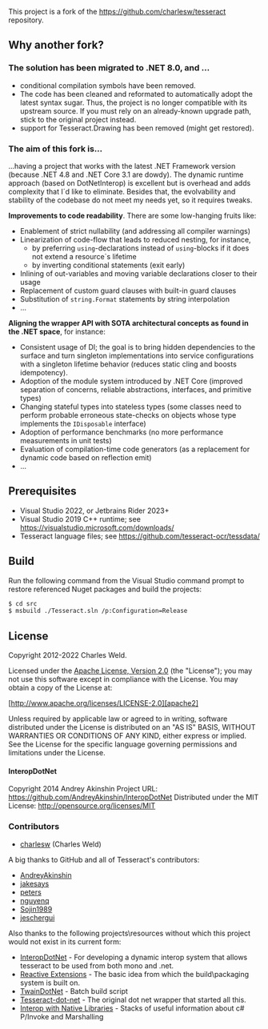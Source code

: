 This project is a fork of the https://github.com/charlesw/tesseract repository.

## Why another fork?

### The solution has been migrated to .NET 8.0, and ...

* conditional compilation symbols have been removed.
* The code has been cleaned and reformated to automatically adopt the latest syntax sugar. Thus, the project is no
  longer compatible with its upstream source. If you must rely on an already-known upgrade path, stick to the original
  project instead.
* support for Tesseract.Drawing has been removed (might get restored).

### The aim of this fork is...

...having a project that works with the latest .NET Framework version (because .NET 4.8 and .NET Core 3.1 are dowdy).
The dynamic runtime approach (based on DotNetInterop) is excellent but is overhead and adds complexity that I´d like to
eliminate. Besides that, the evolvability and stability of the codebase do not meet my needs yet, so it requires tweaks.

**Improvements to code readability**. There are some low-hanging fruits like:

* Enablement of strict nullability (and addressing all compiler warnings)
* Linearization of code-flow that leads to reduced nesting, for instance,
    * by preferring `using`-declarations instead of `using`-blocks if it does not extend a resource`s lifetime
    * by inverting conditional statements (exit early)
* Inlining of out-variables and moving variable declarations closer to their usage
* Replacement of custom guard clauses with built-in guard clauses
* Substitution of `string.Format` statements by string interpolation
* ...

**Aligning the wrapper API with SOTA architectural concepts as found in the .NET space**, for instance:

* Consistent usage of DI; the goal is to bring hidden dependencies to the surface and turn singleton implementations
  into service configurations with a singleton lifetime behavior (reduces static cling and boosts idempotency).
* Adoption of the module system introduced by .NET Core (improved separation of concerns, reliable abstractions,
  interfaces, and primitive types)
* Changing stateful types into stateless types (some classes need to perform probable erroneous state-checks on objects
  whose type implements the `IDisposable` interface)
* Adoption of performance benchmarks (no more performance measurements in unit tests)
* Evaluation of compilation-time code generators (as a replacement for dynamic code based on reflection emit)
* ...

## Prerequisites

* Visual Studio 2022, or Jetbrains Rider 2023+
* Visual Studio 2019 C++ runtime; see https://visualstudio.microsoft.com/downloads/
* Tesseract language files; see https://github.com/tesseract-ocr/tessdata/

## Build

Run the following command from the Visual Studio command prompt to restore referenced Nuget packages and build the
projects:

````bash
$ cd src
$ msbuild ./Tesseract.sln /p:Configuration=Release
````

## License

Copyright 2012-2022 Charles Weld.

Licensed under the [Apache License, Version 2.0][apache2] (the "License"); you
may not use this software except in compliance with the License. You may obtain
a copy of the License at:

[http://www.apache.org/licenses/LICENSE-2.0][apache2]

Unless required by applicable law or agreed to in writing, software distributed
under the License is distributed on an "AS IS" BASIS, WITHOUT WARRANTIES OR
CONDITIONS OF ANY KIND, either express or implied. See the License for the
specific language governing permissions and limitations under the License.

#### InteropDotNet

Copyright 2014 Andrey Akinshin
Project URL: https://github.com/AndreyAkinshin/InteropDotNet
Distributed under the MIT License: http://opensource.org/licenses/MIT

### Contributors

* [charlesw](https://github.com/charlesw) (Charles Weld)

A big thanks to GitHub and all of Tesseract's contributors:

* [AndreyAkinshin](https://github.com/AndreyAkinshin)
* [jakesays](https://github.com/jakesays)
* [peters](https://github.com/peters)
* [nguyenq](https://github.com/nguyenq)
* [Sojin1989](https://github.com/Sojin1989)
* [jeschergui](https://github.com/jeschergui)

Also thanks to the following projects\resources without which this project would not exist in its current form:

* [InteropDotNet](https://github.com/AndreyAkinshin/InteropDotNet) - For developing a dynamic interop system that allows
  tesseract to be used from both mono and .net.
* [Reactive Extensions](http://rx.codeplex.com/) - The basic idea from which the build\packaging system is built on.
* [TwainDotNet](https://github.com/tmyroadctfig/twaindotnet) - Batch build script
* [Tesseract-dot-net](https://code.google.com/p/tesseractdotnet) - The original dot net wrapper that started all this.
* [Interop with Native Libraries](http://www.mono-project.com/Interop_with_Native_Libraries) - Stacks of useful
  information about c# P/Invoke and Marshalling

[apache2]: http://www.apache.org/licenses/LICENSE-2.0

[tesseract-ocr]: https://github.com/tesseract-ocr/tesseract
